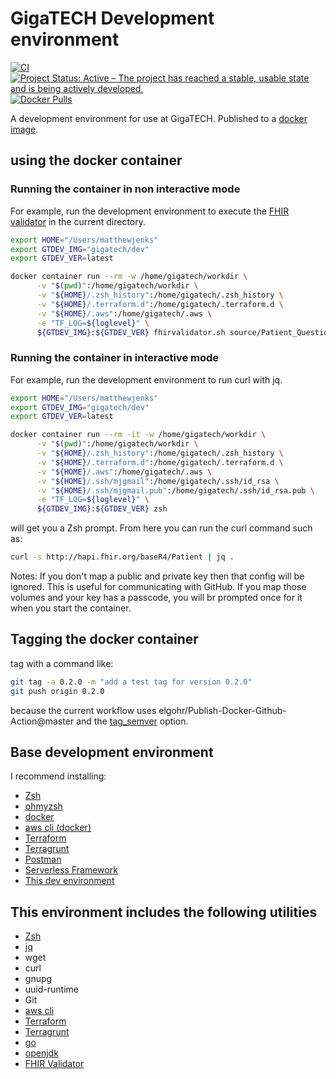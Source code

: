 # GigaTECH Development environment

[![CI](https://github.com/GigaTech-net/dev/actions/workflows/main.yml/badge.svg)](https://github.com/GigaTech-net/dev/actions/workflows/main.yml)
[![Project Status: Active – The project has reached a stable, usable state and is being actively developed.](https://www.repostatus.org/badges/latest/active.svg)](https://www.repostatus.org/#active)
[![Docker Pulls](https://img.shields.io/docker/pulls/gigatech/dev?style=flat)](https://hub.docker.com/repository/docker/gigatech/dev/general)

A development environment for use at GigaTECH. Published to a [docker image](https://hub.docker.com/repository/docker/gigatech/dev/general).

## using the docker container

### Running the container in non interactive mode

For example, run the development environment to execute the [FHIR validator](https://confluence.hl7.org/display/FHIR/Using+the+FHIR+Validator) in the current directory.

```zsh
export HOME="/Users/matthewjenks"
export GTDEV_IMG="gigatech/dev"
export GTDEV_VER=latest

docker container run --rm -w /home/gigatech/workdir \
      -v "$(pwd)":/home/gigatech/workdir \
      -v "${HOME}/.zsh_history":/home/gigatech/.zsh_history \
      -v "${HOME}/.terraform.d":/home/gigatech/.terraform.d \
      -v "${HOME}/.aws":/home/gigatech/.aws \
      -e "TF_LOG=${loglevel}" \
      ${GTDEV_IMG}:${GTDEV_VER} fhirvalidator.sh source/Patient_QuestionnaireResponse_Example.json -transform http://my.hl7.org/Patient-StructureMap -version 4.0.1 -ig logical/ -ig map/patient-structuremap-test.json -log test.txt -output output/Patient_Example-mj.json
```

### Running the container in interactive mode

For example, run the development environment to run curl with jq.

```zsh
export HOME="/Users/matthewjenks"
export GTDEV_IMG="gigatech/dev"
export GTDEV_VER=latest

docker container run --rm -it -w /home/gigatech/workdir \
      -v "$(pwd)":/home/gigatech/workdir \
      -v "${HOME}/.zsh_history":/home/gigatech/.zsh_history \
      -v "${HOME}/.terraform.d":/home/gigatech/.terraform.d \
      -v "${HOME}/.aws":/home/gigatech/.aws \
      -v "${HOME}/.ssh/mjgmail":/home/gigatech/.ssh/id_rsa \
      -v "${HOME}/.ssh/mjgmail.pub":/home/gigatech/.ssh/id_rsa.pub \
      -e "TF_LOG=${loglevel}" \
      ${GTDEV_IMG}:${GTDEV_VER} zsh
```

will get you a Zsh prompt. From here you can run the curl command such as:

```zsh
curl -s http://hapi.fhir.org/baseR4/Patient | jq .
```

Notes: If you don't map a public and private key then that config will be ignored. This is useful for communicating with GitHub. If you map those volumes and your key has a passcode, you will br prompted once for it when you start the container.

## Tagging the docker container

tag with a command like:

```bash
git tag -a 0.2.0 -m "add a test tag for version 0.2.0"
git push origin 0.2.0
```

because the current workflow uses elgohr/Publish-Docker-Github-Action@master and the [tag_semver](https://github.com/elgohr/Publish-Docker-Github-Action#tag_semver) option.

## Base development environment

I recommend installing:

- [Zsh](http://zsh.sourceforge.net/)
- [ohmyzsh](https://ohmyz.sh/)
- [docker](https://www.docker.com/)
- [aws cli (docker)](https://docs.aws.amazon.com/cli/latest/userguide/install-cliv2-docker.html)
- [Terraform](https://www.terraform.io/)
- [Terragrunt](https://terragrunt.gruntwork.io/)
- [Postman](https://www.postman.com/)
- [Serverless Framework](https://www.serverless.com/framework/docs/)
- [This dev environment](https://hub.docker.com/repository/docker/gigatech/dev)

## This environment includes the following utilities

- [Zsh](http://zsh.sourceforge.net/)
- [jq](https://stedolan.github.io/jq/)
- wget
- curl
- gnupg
- uuid-runtime
- Git
- [aws cli](https://docs.aws.amazon.com/cli/latest/userguide/install-cliv2.html)
- [Terraform](https://www.terraform.io/)
- [Terragrunt](https://terragrunt.gruntwork.io/)
- [go](https://golang.org/)
- [openjdk](http://jdk.java.net/16/)
- [FHIR Validator](https://www.hl7.org/fhir/downloads.html)
